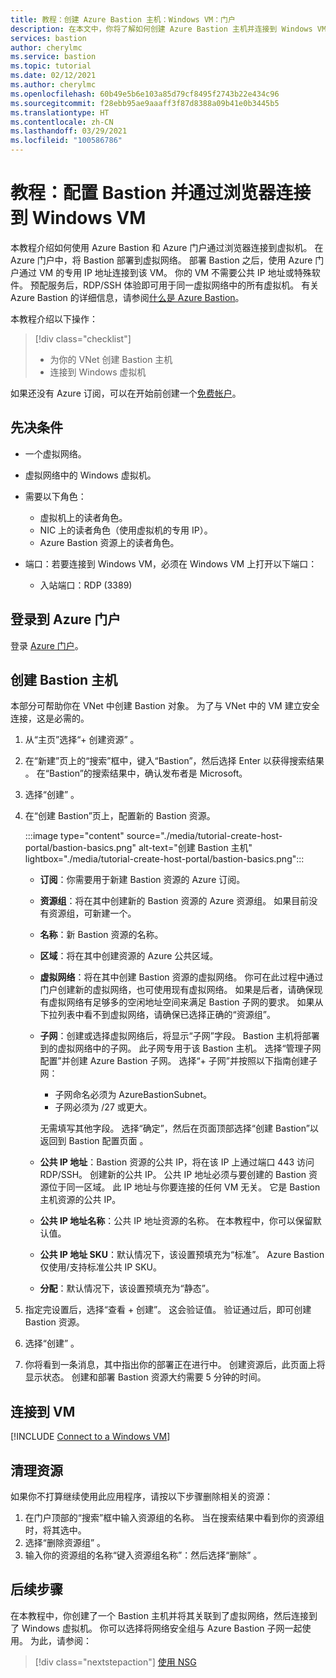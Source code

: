 ```yaml
---
title: 教程：创建 Azure Bastion 主机：Windows VM：门户
description: 在本文中，你将了解如何创建 Azure Bastion 主机并连接到 Windows VM。
services: bastion
author: cherylmc
ms.service: bastion
ms.topic: tutorial
ms.date: 02/12/2021
ms.author: cherylmc
ms.openlocfilehash: 60b49e5b6e103a85d79cf8495f2743b22e434c96
ms.sourcegitcommit: f28ebb95ae9aaaff3f87d8388a09b41e0b3445b5
ms.translationtype: HT
ms.contentlocale: zh-CN
ms.lasthandoff: 03/29/2021
ms.locfileid: "100586786"
---
```

# <a name="tutorial-configure-bastion-and-connect-to-a-windows-vm-through-a-browser"></a>教程：配置 Bastion 并通过浏览器连接到 Windows VM

本教程介绍如何使用 Azure Bastion 和 Azure 门户通过浏览器连接到虚拟机。 在 Azure 门户中，将 Bastion 部署到虚拟网络。 部署 Bastion 之后，使用 Azure 门户通过 VM 的专用 IP 地址连接到该 VM。 你的 VM 不需要公共 IP 地址或特殊软件。 预配服务后，RDP/SSH 体验即可用于同一虚拟网络中的所有虚拟机。 有关 Azure Bastion 的详细信息，请参阅[什么是 Azure Bastion](bastion-overview.md)。

本教程介绍以下操作：

> [!div class="checklist"]
> * 为你的 VNet 创建 Bastion 主机
> * 连接到 Windows 虚拟机

如果还没有 Azure 订阅，可以在开始前创建一个[免费帐户](https://azure.microsoft.com/free/?WT.mc_id=A261C142F)。

## <a name="prerequisites"></a>先决条件

* 一个虚拟网络。
* 虚拟网络中的 Windows 虚拟机。
* 需要以下角色：
  * 虚拟机上的读者角色。
  * NIC 上的读者角色（使用虚拟机的专用 IP）。
  * Azure Bastion 资源上的读者角色。

* 端口：若要连接到 Windows VM，必须在 Windows VM 上打开以下端口：
  * 入站端口：RDP (3389)

## <a name="sign-in-to-the-azure-portal"></a>登录到 Azure 门户

登录 [Azure 门户](https://portal.azure.com)。

## <a name="create-a-bastion-host"></a><a name="createhost"></a>创建 Bastion 主机

本部分可帮助你在 VNet 中创建 Bastion 对象。 为了与 VNet 中的 VM 建立安全连接，这是必需的。

1. 从“主页”选择“+ 创建资源” 。
1. 在“新建”页上的“搜索”框中，键入“Bastion”，然后选择 Enter 以获得搜索结果  。 在“Bastion”的搜索结果中，确认发布者是 Microsoft。
1. 选择“创建”  。
1. 在“创建 Bastion”页上，配置新的 Bastion 资源。

   :::image type="content" source="./media/tutorial-create-host-portal/bastion-basics.png" alt-text="创建 Bastion 主机" lightbox="./media/tutorial-create-host-portal/bastion-basics.png":::

    * **订阅**：你需要用于新建 Bastion 资源的 Azure 订阅。
    * **资源组**：将在其中创建新的 Bastion 资源的 Azure 资源组。 如果目前没有资源组，可新建一个。
    * **名称**：新 Bastion 资源的名称。
    * **区域**：将在其中创建资源的 Azure 公共区域。
    * **虚拟网络**：将在其中创建 Bastion 资源的虚拟网络。 你可在此过程中通过门户创建新的虚拟网络，也可使用现有虚拟网络。 如果是后者，请确保现有虚拟网络有足够多的空闲地址空间来满足 Bastion 子网的要求。 如果从下拉列表中看不到虚拟网络，请确保已选择正确的“资源组”。
    * **子网**：创建或选择虚拟网络后，将显示“子网”字段。 Bastion 主机将部署到的虚拟网络中的子网。 此子网专用于该 Bastion 主机。 选择“管理子网配置”并创建 Azure Bastion 子网。 选择“+ 子网”并按照以下指南创建子网：

         * 子网命名必须为 AzureBastionSubnet。
         * 子网必须为 /27 或更大。

      无需填写其他字段。 选择“确定”，然后在页面顶部选择“创建 Bastion”以返回到 Bastion 配置页面 。
    * **公共 IP 地址**：Bastion 资源的公共 IP，将在该 IP 上通过端口 443 访问 RDP/SSH。 创建新的公共 IP。 公共 IP 地址必须与要创建的 Bastion 资源位于同一区域。 此 IP 地址与你要连接的任何 VM 无关。 它是 Bastion 主机资源的公共 IP。
    * **公共 IP 地址名称**：公共 IP 地址资源的名称。 在本教程中，你可以保留默认值。
    * **公共 IP 地址 SKU**：默认情况下，该设置预填充为“标准”。 Azure Bastion 仅使用/支持标准公共 IP SKU。
    * **分配**：默认情况下，该设置预填充为“静态”。

1. 指定完设置后，选择“查看 + 创建”。 这会验证值。 验证通过后，即可创建 Bastion 资源。
1. 选择“创建”  。
1. 你将看到一条消息，其中指出你的部署正在进行中。 创建资源后，此页面上将显示状态。 创建和部署 Bastion 资源大约需要 5 分钟的时间。

## <a name="connect-to-a-vm"></a>连接到 VM

[!INCLUDE [Connect to a Windows VM](../../includes/bastion-vm-rdp.md)]

## <a name="clean-up-resources"></a>清理资源

如果你不打算继续使用此应用程序，请按以下步骤删除相关的资源：

1. 在门户顶部的“搜索”框中输入资源组的名称。 当在搜索结果中看到你的资源组时，将其选中。
1. 选择“删除资源组”  。
1. 输入你的资源组的名称“键入资源组名称”：然后选择“删除” 。

## <a name="next-steps"></a>后续步骤

在本教程中，你创建了一个 Bastion 主机并将其关联到了虚拟网络，然后连接到了 Windows 虚拟机。 你可以选择将网络安全组与 Azure Bastion 子网一起使用。 为此，请参阅：

> [!div class="nextstepaction"]
> [使用 NSG](bastion-nsg.md)
